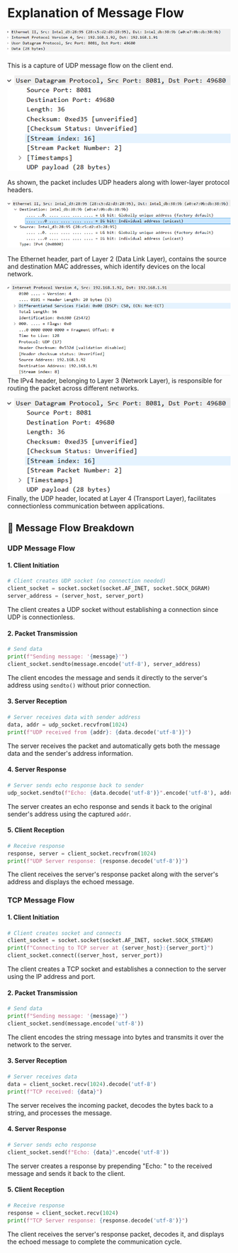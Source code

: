 # Explanation of Message Flow

![UDP Capture](UDPheaders.png)

This is a capture of UDP message flow on the client end.  

![UPD Header](UDPheader.png)

As shown, the packet includes UDP headers along with lower-layer protocol headers. 



![Ethernet Header](ETHheader.png)

The Ethernet header, part of Layer 2 (Data Link Layer), contains the source and destination MAC addresses, which identify devices on the local network.

![IPv4 Header ](IPv4header.png)
 The IPv4 header, belonging to Layer 3 (Network Layer), is responsible for routing the packet across different networks. 
 
 ![UDP Header ](udpheader.png)
 Finally, the UDP header, located at Layer 4 (Transport Layer), facilitates connectionless communication between applications.

## 📡 Message Flow Breakdown

### **UDP Message Flow**

#### **1. Client Initiation**
```python
# Client creates UDP socket (no connection needed)
client_socket = socket.socket(socket.AF_INET, socket.SOCK_DGRAM)
server_address = (server_host, server_port)
```
The client creates a UDP socket without establishing a connection since UDP is connectionless.

#### **2. Packet Transmission**
```python
# Send data
print(f"Sending message: '{message}'")
client_socket.sendto(message.encode('utf-8'), server_address)
```
The client encodes the message and sends it directly to the server's address using `sendto()` without prior connection.

#### **3. Server Reception**
```python
# Server receives data with sender address
data, addr = udp_socket.recvfrom(1024)
print(f"UDP received from {addr}: {data.decode('utf-8')}")
```
The server receives the packet and automatically gets both the message data and the sender's address information.

#### **4. Server Response**
```python
# Server sends echo response back to sender
udp_socket.sendto(f"Echo: {data.decode('utf-8')}".encode('utf-8'), addr)
```
The server creates an echo response and sends it back to the original sender's address using the captured `addr`.

#### **5. Client Reception**
```python
# Receive response
response, server = client_socket.recvfrom(1024)
print(f"UDP Server response: {response.decode('utf-8')}")
```
The client receives the server's response packet along with the server's address and displays the echoed message.

### **TCP Message Flow**

#### **1. Client Initiation**
```python
# Client creates socket and connects
client_socket = socket.socket(socket.AF_INET, socket.SOCK_STREAM)
print(f"Connecting to TCP server at {server_host}:{server_port}")
client_socket.connect((server_host, server_port))
```
The client creates a TCP socket and establishes a connection to the server using the IP address and port.

#### **2. Packet Transmission**
```python
# Send data
print(f"Sending message: '{message}'")
client_socket.send(message.encode('utf-8'))
```
The client encodes the string message into bytes and transmits it over the network to the server.

#### **3. Server Reception**
```python
# Server receives data
data = client_socket.recv(1024).decode('utf-8')
print(f"TCP received: {data}")
```
The server receives the incoming packet, decodes the bytes back to a string, and processes the message.

#### **4. Server Response**
```python
# Server sends echo response
client_socket.send(f"Echo: {data}".encode('utf-8'))
```
The server creates a response by prepending "Echo: " to the received message and sends it back to the client.

#### **5. Client Reception**
```python
# Receive response
response = client_socket.recv(1024)
print(f"TCP Server response: {response.decode('utf-8')}")
```
The client receives the server's response packet, decodes it, and displays the echoed message to complete the communication cycle.


